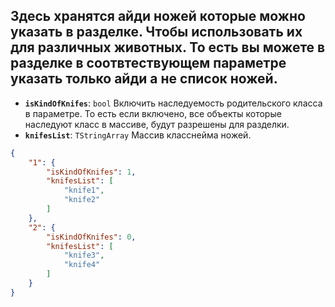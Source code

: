 ## Здесь хранятся айди ножей которые можно указать в разделке. Чтобы использовать их для различных животных. То есть вы можете в разделке в соотвтествующем параметре указать только айди а не список ножей.
- **`isKindOfKnifes`**: `bool` Включить наследуемость родительского класса в параметре. То есть если включено, все объекты которые наследуют класс в массиве, будут разрешены для разделки.
- **`knifesList`**: `TStringArray` Массив класснейма ножей.

```json
{
    "1": {
        "isKindOfKnifes": 1,
        "knifesList": [
            "knife1",
            "knife2"
        ]
    },
    "2": {
        "isKindOfKnifes": 0,
        "knifesList": [
            "knife3",
            "knife4"
        ]
    }
}
```
